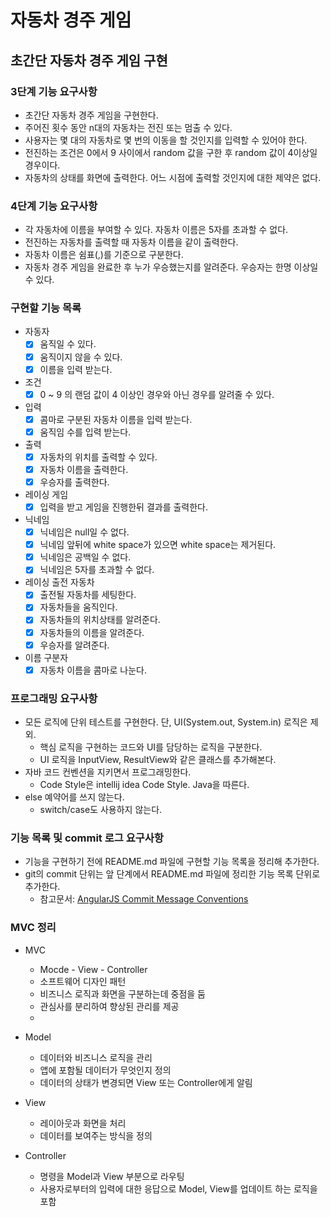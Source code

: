 # 자동차 경주 게임

## 초간단 자동차 경주 게임 구현

### 3단계 기능 요구사항
- 초간단 자동차 경주 게임을 구현한다.
- 주어진 횟수 동안 n대의 자동차는 전진 또는 멈출 수 있다.
- 사용자는 몇 대의 자동차로 몇 번의 이동을 할 것인지를 입력할 수 있어야 한다.
- 전진하는 조건은 0에서 9 사이에서 random 값을 구한 후 random 값이 4이상일 경우이다.
- 자동차의 상태를 화면에 출력한다. 어느 시점에 출력할 것인지에 대한 제약은 없다.

### 4단계 기능 요구사항
- 각 자동차에 이름을 부여할 수 있다. 자동차 이름은 5자를 초과할 수 없다.
- 전진하는 자동차를 출력할 때 자동차 이름을 같이 출력한다.
- 자동차 이름은 쉼표(,)를 기준으로 구분한다.
- 자동차 경주 게임을 완료한 후 누가 우승했는지를 알려준다. 우승자는 한명 이상일 수 있다.

### 구현할 기능 목록
- 자동자
  - [x] 움직일 수 있다.
  - [x] 움직이지 않을 수 있다.
  - [x] 이름을 입력 받는다.
- 조건
  - [x] 0 ~ 9 의 랜덤 값이 4 이상인 경우와 아닌 경우를 알려줄 수 있다.
- 입력
  - [x] 콤마로 구분된 자동차 이름을 입력 받는다.
  - [x] 움직임 수를 입력 받는다.
- 출력
  - [x] 자동차의 위치를 출력할 수 있다.
  - [x] 자동차 이름을 출력한다.
  - [x] 우승자를 출력한다.
- 레이싱 게임
  - [x] 입력을 받고 게임을 진행한뒤 결과를 출력한다.
- 닉네임
  - [x] 닉네임은 null일 수 없다.
  - [x] 닉네임 앞뒤에 white space가 있으면 white space는 제거된다.
  - [x] 닉네임은 공백일 수 없다.
  - [x] 닉네임은 5자를 초과할 수 없다.
- 레이싱 출전 자동차
  - [x] 출전될 자동차를 세팅한다.
  - [x] 자동차들을 움직인다.
  - [x] 자동차들의 위치상태를 알려준다.
  - [x] 자동차들의 이름을 알려준다.
  - [x] 우승자를 알려준다.
- 이름 구분자
  - [x] 자동차 이름을 콤마로 나눈다.

### 프로그래밍 요구사항
- 모든 로직에 단위 테스트를 구현한다. 단, UI(System.out, System.in) 로직은 제외.
    - 핵심 로직을 구현하는 코드와 UI를 담당하는 로직을 구분한다.
    - UI 로직을 InputView, ResultView와 같은 클래스를 추가해본다.
- 자바 코드 컨벤션을 지키면서 프로그래밍한다.
    - Code Style은 intellij idea Code Style. Java을 따른다.
- else 예약어를 쓰지 않는다.
    - switch/case도 사용하지 않는다.

### 기능 목록 및 commit 로그 요구사항
- 기능을 구현하기 전에 README.md 파일에 구현할 기능 목록을 정리해 추가한다.
- git의 commit 단위는 앞 단계에서 README.md 파일에 정리한 기능 목록 단위로 추가한다.
    - 참고문서: [AngularJS Commit Message Conventions](https://gist.github.com/stephenparish/9941e89d80e2bc58a153)

### MVC 정리

- MVC
  - Mocde - View - Controller
  - 소프트웨어 디자인 패턴
  - 비즈니스 로직과 화면을 구분하는데 중점을 둠
  - 관심사를 분리하여 향상된 관리를 제공
  - 

- Model
  - 데이터와 비즈니스 로직을 관리
  - 앱에 포함될 데이터가 무엇인지 정의
  - 데이터의 상태가 변경되면 View 또는 Controller에게 알림

- View
  - 레이아웃과 화면을 처리
  - 데이터를 보여주는 방식을 정의

- Controller
  - 명령을 Model과 View 부분으로 라우팅
  - 사용자로부터의 입력에 대한 응답으로 Model, View를 업데이트 하는 로직을 포함